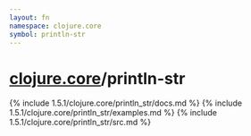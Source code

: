```yaml
---
layout: fn
namespace: clojure.core
symbol: println-str
---
```


# [clojure.core](../)/println-str

{% include 1.5.1/clojure.core/println_str/docs.md %}
{% include 1.5.1/clojure.core/println_str/examples.md %}
{% include 1.5.1/clojure.core/println_str/src.md %}

